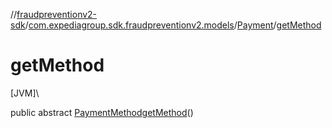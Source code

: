 //[fraudpreventionv2-sdk](../../../index.md)/[com.expediagroup.sdk.fraudpreventionv2.models](../index.md)/[Payment](index.md)/[getMethod](get-method.md)

# getMethod

[JVM]\

public abstract [PaymentMethod](../-payment-method/index.md)[getMethod](get-method.md)()
